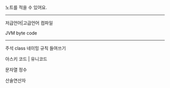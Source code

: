노트를 적을 수 있어요.

---

저급언어|고급언어
컴파일

JVM
byte code

---

주석
class 네이밍 규칙
들여쓰기

아스키 코드 | 유니코드

문자열
정수

산술연산자